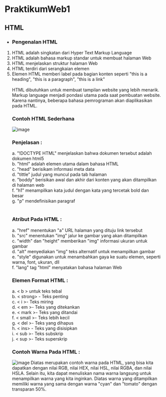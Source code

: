 # PraktikumWeb1
## HTML
<ul style=type:"circle";>
  <li><h3>Pengenalan HTML</h3></li> 
</ul>
<ol style=type:"a";>
<li> HTML adalah singkatan dari Hyper Text Markup Language </li>
<li>HTML adalah bahasa markup standar untuk membuat halaman Web</li>
<li>HTML menjelaskan struktur halaman Web</li>
<li>HTML terdiri dari serangkaian elemen</li>
<li>Elemen HTML memberi label pada bagian konten seperti "this is a heading", "this is a paragraph", "this is a link"</li> <br>
HTML dibutuhkan untuk membuat tampilan website yang lebih menarik. Markup language menjadi pondasi utama pada saat pembuatan website. Karena nantinya, beberapa bahasa pemrograman akan diaplikasikan pada HTML.
<h3>Contoh HTML Sederhana</h3>

![image](https://github.com/mayangm09/PraktikumWeb1/assets/167959980/7e4183d7-b322-4d0c-ba30-3654937732c0)

<h3>Penjelasan :</h3>
a. "!DOCTYPE HTML" menjelaskan bahwa dokumen tersebut adalah dokumen html5 <br>
b. "html" adalah elemen utama dalam bahasa HTML <br>
c. "head" berisikam informasi meta data <br>
d. "tittle" judul yang muncul pada tab halaman <br>
e. "boddy" berisikan awal dan akhir dari konten yang akan ditampilkan di halaman web <br>
f. "h1" menampilkan kata judul dengan kata yang tercetak bold dan besar <br>
g. "p" mendefinisikan paragraf <br><br>

<h3>Atribut Pada HTML : </h3>
a. "href" menentukan "a" URL halaman yang dituju link tersebut <br>
b. "src" menentukan "img" jalur ke gambar yang akan ditampilkan <br>
c. "width" dan "height" memberikan "img" informasi ukuran untuk gambar <br>
d. "alt" menyediakan "img" teks alternatif untuk menampilkan gambar <br>
e. "style" digunakan untuk menambahkan gaya ke suatu elemen, seperti warna, font, ukuran, dll <br>
f. "lang" tag "html" menyatakan bahasa halaman Web

<h3>Elemen Format HTML : </h3>
a. < b > untuk teks tebal <br>
b. < strong> - Teks penting <br>
c. < i >- Teks miring <br>
d. < em >- Teks yang ditekankan <br>
e. < mark >- Teks yang ditandai <br>
f. < small >- Teks lebih kecil <br>
g. < del >- Teks yang dihapus <br>
h. < ins> - Teks yang disisipkan <br>
i. < sub >- Teks subskrip <br>
j. < sup >- Teks superskrip <br>

<h3>Contoh Warna Pada HTML : </h3>

![image](https://github.com/mayangm09/PraktikumWeb1/assets/167959980/bddecf48-f427-449d-a76e-e4f3f83a1e70)
Diatas merupakan contoh warna pada HTML, yang bisa kita dapatkan dengan nilai RGB, nilai HEX, nilai HSL, nilai RGBA, dan nilai HSLA. Selain itu, kita dapat menuliskan nama warna langsung untuk menampilkan warna yang kita inginkan. Diatas warna yang ditampilkan memiliki warna yang sama dengan warna "cyan" dan "tomato" dengan transparan 50%.




